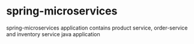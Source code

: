 # spring-microservices
spring-microservices application contains product service, order-service and inventory service java application
